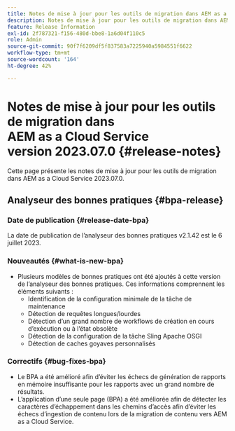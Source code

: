 ```yaml
---
title: Notes de mise à jour pour les outils de migration dans AEM as a Cloud Service version 2023.07.0
description: Notes de mise à jour pour les outils de migration dans AEM as a Cloud Service version 2023.07.0
feature: Release Information
exl-id: 2f787321-f156-480d-bbe8-1a6d04f110c5
role: Admin
source-git-commit: 90f7f6209df5f837583a7225940a5984551f6622
workflow-type: tm+mt
source-wordcount: '164'
ht-degree: 42%

---
```


# Notes de mise à jour pour les outils de migration dans AEM as a Cloud Service version 2023.07.0 {#release-notes}

Cette page présente les notes de mise à jour pour les outils de migration dans AEM as a Cloud Service 2023.07.0.

## Analyseur des bonnes pratiques {#bpa-release}

### Date de publication {#release-date-bpa}

La date de publication de l’analyseur des bonnes pratiques v2.1.42 est le 6 juillet 2023.

### Nouveautés {#what-is-new-bpa}

* Plusieurs modèles de bonnes pratiques ont été ajoutés à cette version de l’analyseur des bonnes pratiques. Ces informations comprennent les éléments suivants :
   * Identification de la configuration minimale de la tâche de maintenance
   * Détection de requêtes longues/lourdes
   * Détection d’un grand nombre de workflows de création en cours d’exécution ou à l’état obsolète
   * Détection de la configuration de la tâche Sling Apache OSGI
   * Détection de caches goyaves personnalisés

### Correctifs {#bug-fixes-bpa}

* Le BPA a été amélioré afin d’éviter les échecs de génération de rapports en mémoire insuffisante pour les rapports avec un grand nombre de résultats.
* L’application d’une seule page (BPA) a été améliorée afin de détecter les caractères d’échappement dans les chemins d’accès afin d’éviter les échecs d’ingestion de contenu lors de la migration de contenu vers AEM as a Cloud Service.
